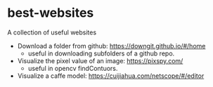 # best-websites
A collection of useful websites

+ Download a folder from github: https://downgit.github.io/#/home
  + useful in downloading subfolders of a github repo.
+ Visualize the pixel value of an image: https://pixspy.com/
  + useful in opencv findContuors.
+ Visualize a caffe model: https://cuijiahua.com/netscope/#/editor
